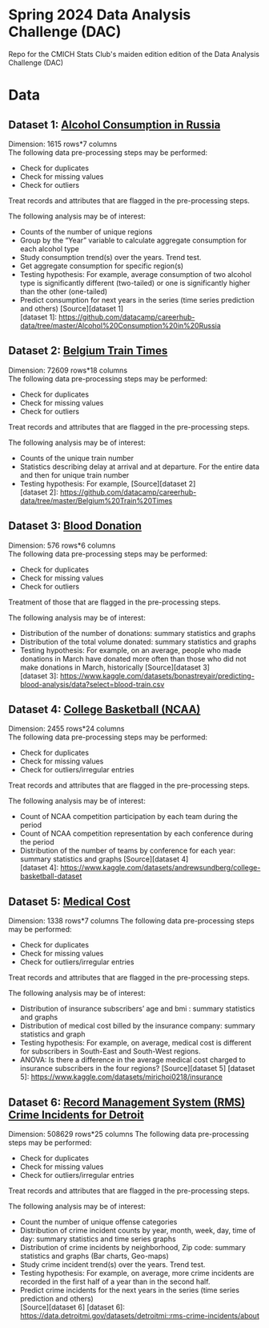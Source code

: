 # Spring 2024 Data Analysis Challenge (DAC)
Repo for the CMICH Stats Club's maiden edition edition of the Data Analysis Challenge (DAC)

# Data
## Dataset 1: [Alcohol Consumption in Russia](https://github.com/cmich-stats-club/spring2024-dac/blob/main/datasets/alcohol-consumption-in-russia.csv)
Dimension: 1615 rows*7 columns  
The following data pre-processing steps may be performed:  
  *	Check for duplicates
  *	Check for missing values
  *	Check for outliers  

Treat records and attributes that are flagged in the pre-processing steps.   

The following analysis may be of interest:  
  *	Counts of the number of unique regions
  *	Group by the “Year” variable to calculate aggregate consumption for each alcohol type
  *	Study consumption trend(s) over the years. Trend test.
  *	Get aggregate consumption for specific region(s)
  *	Testing hypothesis: For example, average consumption of two alcohol type is significantly different (two-tailed) or one is significantly higher than the other (one-tailed)
  *	Predict consumption for next years in the series (time series prediction and others)
[Source][dataset 1]  
[dataset 1]: https://github.com/datacamp/careerhub-data/tree/master/Alcohol%20Consumption%20in%20Russia



## Dataset 2: [Belgium Train Times](https://github.com/cmich-stats-club/spring2024-dac/blob/main/datasets/belgium-train-times.csv)  
Dimension: 72609 rows*18 columns  
The following data pre-processing steps may be performed:  
  *	Check for duplicates
  *	Check for missing values
  *	Check for outliers

Treat records and attributes that are flagged in the pre-processing steps.  

The following analysis may be of interest:  
  *	Counts of the unique train number
  *	Statistics describing delay at arrival and at departure. For the entire data and then for unique train number
  *	Testing hypothesis: For example, 
[Source][dataset 2]  
[dataset 2]: https://github.com/datacamp/careerhub-data/tree/master/Belgium%20Train%20Times


## Dataset 3: [Blood Donation](https://github.com/cmich-stats-club/spring2024-dac/blob/main/datasets/blood.csv)
Dimension: 576 rows*6 columns  
The following data pre-processing steps may be performed:  
  *	Check for duplicates
  *	Check for missing values
  *	Check for outliers

Treatment of those that are flagged in the pre-processing steps.  

The following analysis may be of interest:
  *	Distribution of the number of donations: summary statistics and graphs
  *	Distribution of the total volume donated: summary statistics and graphs
  *	Testing hypothesis: For example, on an average, people who made donations in March have donated more often than those who did not make donations in March, historically
[Source][dataset 3]  
[dataset 3]: https://www.kaggle.com/datasets/bonastreyair/predicting-blood-analysis/data?select=blood-train.csv


## Dataset 4: [College Basketball (NCAA)](https://github.com/cmich-stats-club/spring2024-dac/blob/main/datasets/cbb.csv)
Dimension: 2455 rows*24 columns  
The following data pre-processing steps may be performed:
  *	Check for duplicates
  *	Check for missing values
  *	Check for outliers/irregular entries

Treat records and attributes that are flagged in the pre-processing steps.

The following analysis may be of interest:
  *	Count of NCAA competition participation by each team during the period
  *	Count of NCAA competition representation by each conference during the period
  *	Distribution of the number of teams by conference for each year: summary statistics and graphs
[Source][dataset 4]  
[dataset 4]: https://www.kaggle.com/datasets/andrewsundberg/college-basketball-dataset


## Dataset 5: [Medical Cost](https://github.com/cmich-stats-club/spring2024-dac/blob/main/datasets/medical-cost.csv)
Dimension: 1338 rows*7 columns
The following data pre-processing steps may be performed:
  *	Check for duplicates
  *	Check for missing values
  *	Check for outliers/irregular entries

Treat records and attributes that are flagged in the pre-processing steps.  

The following analysis may be of interest:
  *	Distribution of insurance subscribers’ age and bmi : summary statistics and graphs
  *	Distribution of medical cost billed by the insurance company: summary statistics and graph
  *	Testing hypothesis: For example, on average, medical cost is different for subscribers in South-East and South-West regions.
  *	ANOVA: Is there a difference in the average medical cost charged to insurance subscribers in the four regions?
[Source][dataset 5]
[dataset 5]: https://www.kaggle.com/datasets/mirichoi0218/insurance


## Dataset 6: [Record Management System (RMS) Crime Incidents for Detroit](https://drive.google.com/file/d/1zKBt4FNiXNVlXRM-YqwdFhhZhpgaD2q1/view?usp=sharing)
Dimension: 508629 rows*25 columns
The following data pre-processing steps may be performed:
  *	Check for duplicates
  *	Check for missing values
  *	Check for outliers/irregular entries

Treat records and attributes that are flagged in the pre-processing steps.

The following analysis may be of interest:
  *	Count the number of unique offense categories
  *	Distribution of crime incident counts by year, month, week, day, time of day: summary statistics and time series graphs
  *	Distribution of crime incidents by neighborhood, Zip code: summary statistics and graphs (Bar charts, Geo-maps)
  *	Study crime incident trend(s) over the years. Trend test.
  *	Testing hypothesis: For example, on average, more crime incidents are recorded in the first half of a year than in the second half.
  *	Predict crime incidents for the next years in the series (time series prediction and others)  
[Source][dataset 6]
[dataset 6]: https://data.detroitmi.gov/datasets/detroitmi::rms-crime-incidents/about

